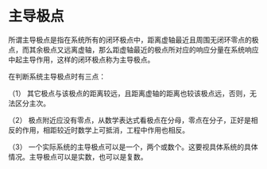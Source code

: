 # 主导极点

所谓主导极点是指在系统所有的闭环极点中，距离虚轴最近且周围无闭环零点的极点，而其余极点又远离虚轴，那么距虚轴最近的极点所对应的响应分量在系统响应中起主导作用，这样的闭环极点称为主导极点。

在判断系统主导极点时有三点：

（1） 其它极点与该极点的距离较远，且距离虚轴的距离也较该极点远，否则，无法区分主次。

（2） 极点附近应没有零点，从数学表达式看极点在分母，零点在分子，正好是相反的作用，相距较近时数学上可抵消，工程中作用也相反。

（3） 一个实际系统的主导极点可以是一个，两个或数个。这要视具体系统的具体情况。主导极点可以是实数，也可以是复数。